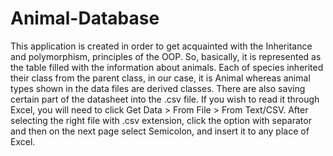 # Animal-Database
This application is created in order to get acquainted with the Inheritance and polymorphism, principles of the OOP. So, basically, it is represented as the table filled with the information about animals. Each of species inherited their class from the parent class, in our case, it is Animal whereas animal types shown in the data files are derived classes. There are also saving certain part of the datasheet into the .csv file. If you wish to read it through Excel, you will need to click Get Data > From File > From Text/CSV. After selecting the right file with .csv extension, click the option with separator and then on the next page select Semicolon, and insert it to any place of Excel. 
